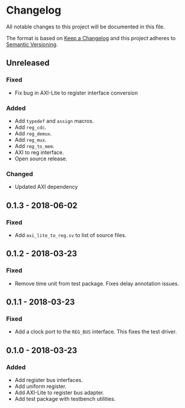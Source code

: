 # Changelog
All notable changes to this project will be documented in this file.

The format is based on [Keep a Changelog](http://keepachangelog.com/en/1.0.0/)
and this project adheres to [Semantic Versioning](http://semver.org/spec/v2.0.0.html).

## Unreleased

### Fixed
- Fix bug in AXI-Lite to register interface conversion

### Added
- Add `typedef` and `assign` macros.
- Add `reg_cdc`.
- Add `reg_demux`.
- Add `reg_mux`.
- Add `reg_to_mem`.
- AXI to reg interface.
- Open source release.

### Changed
- Updated AXI dependency

## 0.1.3 - 2018-06-02
### Fixed
- Add `axi_lite_to_reg.sv` to list of source files.

## 0.1.2 - 2018-03-23
### Fixed
- Remove time unit from test package. Fixes delay annotation issues.

## 0.1.1 - 2018-03-23
### Fixed
- Add a clock port to the `REG_BUS` interface. This fixes the test driver.

## 0.1.0 - 2018-03-23
### Added
- Add register bus interfaces.
- Add uniform register.
- Add AXI-Lite to register bus adapter.
- Add test package with testbench utilities.
